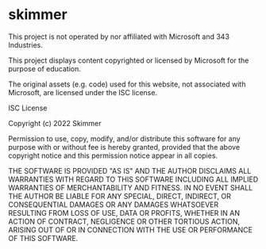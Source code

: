 # skimmer
 

This project is not operated by nor affiliated with Microsoft and 343 Industries.

This project displays content copyrighted or licensed by Microsoft for the purpose of education.



The original assets (e.g. code) used for this website, not associated with Microsoft, are licensed under the ISC license.
		

ISC License

Copyright (c) 2022 Skimmer

Permission to use, copy, modify, and/or distribute this software for any
purpose with or without fee is hereby granted, provided that the above
copyright notice and this permission notice appear in all copies.

THE SOFTWARE IS PROVIDED "AS IS" AND THE AUTHOR DISCLAIMS ALL WARRANTIES WITH
REGARD TO THIS SOFTWARE INCLUDING ALL IMPLIED WARRANTIES OF MERCHANTABILITY
AND FITNESS. IN NO EVENT SHALL THE AUTHOR BE LIABLE FOR ANY SPECIAL, DIRECT,
INDIRECT, OR CONSEQUENTIAL DAMAGES OR ANY DAMAGES WHATSOEVER RESULTING FROM
LOSS OF USE, DATA OR PROFITS, WHETHER IN AN ACTION OF CONTRACT, NEGLIGENCE OR
OTHER TORTIOUS ACTION, ARISING OUT OF OR IN CONNECTION WITH THE USE OR
PERFORMANCE OF THIS SOFTWARE.
